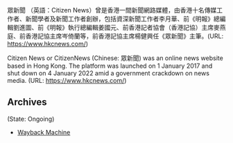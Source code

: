
眾新聞 （英語：Citizen News）曾是香港一間新聞網路媒體，由香港十名傳媒工作者、新聞學者及新聞工作者創辦，包括資深新聞工作者李月華、前《明報》總編輯劉進圖、前《明報》執行總編輯姜國元、前香港記者協會（香港記協）主席麥燕庭、前香港記協主席岑倚蘭等，前香港記協主席楊健興任《眾新聞》主筆。(URL: https://www.hkcnews.com/)


Citizen News or CitizenNews (Chinese: 眾新聞) was an online news website based in Hong Kong. The platform was launched on 1 January 2017 and shut down on 4 January 2022 amid a government crackdown on news media. (URL: https://www.hkcnews.com/)


## Archives
(State: Ongoing)

- [Wayback Machine](https://web.archive.org/web/*/http://www.hkcnews.com/)